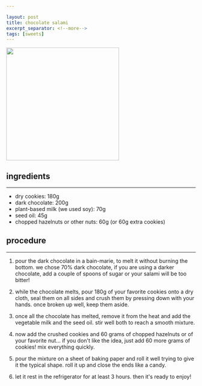 ```yaml
---

layout: post
title: chocolate salami
excerpt_separator: <!--more-->
tags: [sweets]
---
```


 <img src="../../../images/chocolate-salami.jpeg" width="300">
 
 
 <!--more-->


## ingredients
---
- dry cookies: 180g 
- dark chocolate: 200g
- plant-based milk (we used soy): 70g
- seed oil: 45g
- chopped hazelnuts or other nuts: 60g (or 60g extra cookies)

## procedure
---

1. pour the dark chocolate in a bain-marie, to melt it without burning the bottom. we chose 70% dark chocolate, if you are using a darker chocolate, add a couple of spoons of sugar or your salami will be too bitter!

2. while the chocolate melts, pour 180g of your favorite cookies onto a dry cloth, seal them on all sides and crush them by pressing down with your hands. once broken up well, keep them aside.

3. once all the chocolate has melted, remove it from the heat and add the vegetable milk and the seed oil. stir well both to reach a smooth mixture.
   
4. now add the crushed cookies and 60 grams of chopped hazelnuts or of your favorite nut... if you don't like the idea, just add 60 more grams of cookies! mix everything quickly.

5. pour the mixture on a sheet of baking paper and roll it well trying to give it the typical shape. roll it up and close the ends like a candy. 

6. let it rest in the refrigerator for at least 3 hours. then it's ready to enjoy!



